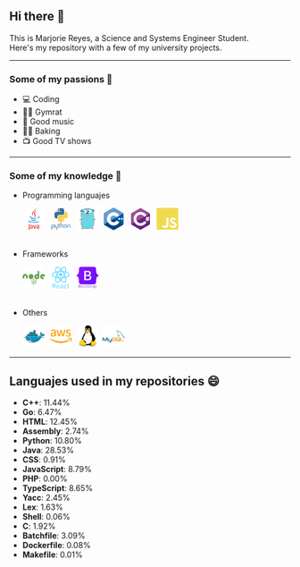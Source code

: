## Hi there 👋
This is Marjorie Reyes, a Science and Systems Engineer Student.  
Here's my repository with a few of my university projects.  

-----
  
### Some of my passions 🌟

 - 💻 Coding  
 - 🏋️‍♀️ Gymrat  
 - 🎵 Good music  
 - 🧑‍🍳 Baking  
 - 📺 Good TV shows  

-----
  
### Some of my knowledge 🌟
* Programming languajes
  <div>
  <img src="https://github.com/devicons/devicon/blob/master/icons/java/java-original-wordmark.svg" width="40" height="40"/>&nbsp;
  <img src="https://github.com/devicons/devicon/blob/master/icons/python/python-original-wordmark.svg" width="40" height="40"/>&nbsp;
  <img src="https://github.com/devicons/devicon/blob/master/icons/go/go-original.svg" width="40" height="40"/>&nbsp;
  <img src="https://github.com/devicons/devicon/blob/master/icons/cplusplus/cplusplus-original.svg" width="40" height="40"/>&nbsp;
  <img src="https://github.com/devicons/devicon/blob/master/icons/csharp/csharp-original.svg" width="40" height="40"/>&nbsp;
  <img src="https://github.com/devicons/devicon/blob/master/icons/javascript/javascript-plain.svg" width="40" height="40"/>&nbsp;
  <br> <br>
  </div>

* Frameworks
  <div>
    <img src="https://github.com/devicons/devicon/blob/master/icons/nodejs/nodejs-plain-wordmark.svg" width="40" height="40"/>&nbsp;
    <img src="https://github.com/devicons/devicon/blob/master/icons/react/react-original-wordmark.svg" width="40" height="40"/>&nbsp;
    <img src="https://github.com/devicons/devicon/blob/master/icons/bootstrap/bootstrap-original-wordmark.svg" width="40" height="40"/>&nbsp;
    <br> <br>
  </div>
* Others
  <div>
    <img src="https://github.com/devicons/devicon/blob/master/icons/docker/docker-original.svg" width="40" height="40"/>&nbsp;
    <img src="https://github.com/devicons/devicon/blob/master/icons/amazonwebservices/amazonwebservices-plain-wordmark.svg"width="40" height="40"/>&nbsp;
    <img src="https://github.com/devicons/devicon/blob/master/icons/linux/linux-original.svg" width="40" height="40"/>&nbsp;
    <img src="https://github.com/devicons/devicon/blob/master/icons/mysql/mysql-original-wordmark.svg" width="40" height="40"/>&nbsp;
  </div>
  
-----

## Languajes used in my repositories 😄


- **C++**: 11.44%
- **Go**: 6.47%
- **HTML**: 12.45%
- **Assembly**: 2.74%
- **Python**: 10.80%
- **Java**: 28.53%
- **CSS**: 0.91%
- **JavaScript**: 8.79%
- **PHP**: 0.00%
- **TypeScript**: 8.65%
- **Yacc**: 2.45%
- **Lex**: 1.63%
- **Shell**: 0.06%
- **C**: 1.92%
- **Batchfile**: 3.09%
- **Dockerfile**: 0.08%
- **Makefile**: 0.01%
